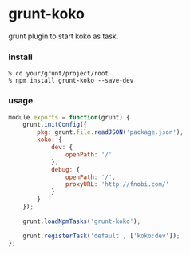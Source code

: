 grunt-koko
====

grunt plugin to start koko as task.

### install

```
% cd your/grunt/project/root
% npm install grunt-koko --save-dev
```

### usage

```javascript:Gruntfile.js
module.exports = function(grunt) {
    grunt.initConfig({
        pkg: grunt.file.readJSON('package.json'),
        koko: {
            dev: {
                openPath: '/'
            },
            debug: {
                openPath: '/',
                proxyURL: 'http://fnobi.com/'
            }
        }
    });

    grunt.loadNpmTasks('grunt-koko');

    grunt.registerTask('default', ['koko:dev']);
};
```
